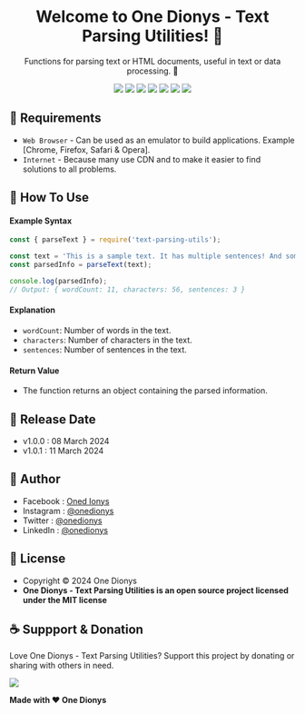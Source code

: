 <h1 align="center">Welcome to One Dionys - Text Parsing Utilities! 👋 </h1>

<p align="center">Functions for parsing text or HTML documents, useful in text or data processing. 💖 </p>

<p align="center">
<img src="https://img.shields.io/github/contributors/onedionys/onedionys-text-parsing-utilities?style=flat-square">
<img src="https://img.shields.io/github/issues/onedionys/onedionys-text-parsing-utilities?style=flat-square">
<img src="https://img.shields.io/github/stars/onedionys/onedionys-text-parsing-utilities?style=flat-square"> 
<img src="https://img.shields.io/github/forks/onedionys/onedionys-text-parsing-utilities?style=flat-square">
<img src="https://img.shields.io/github/last-commit/onedionys/onedionys-text-parsing-utilities.svg?style=flat-square">
<img src="https://img.shields.io/github/languages/code-size/onedionys/onedionys-text-parsing-utilities?style=flat-square">
<img src="https://img.shields.io/github/license/onedionys/onedionys-text-parsing-utilities?style=flat-square">
</p>

## 💾 Requirements

* `Web Browser` - Can be used as an emulator to build applications. Example [Chrome, Firefox, Safari & Opera].
* `Internet` - Because many use CDN and to make it easier to find solutions to all problems.

## 🎯 How To Use

#### Example Syntax

```javascript
const { parseText } = require('text-parsing-utils');

const text = 'This is a sample text. It has multiple sentences! And some words.';
const parsedInfo = parseText(text);

console.log(parsedInfo);
// Output: { wordCount: 11, characters: 56, sentences: 3 }
```

#### Explanation

* `wordCount`: Number of words in the text.
* `characters`: Number of characters in the text.
* `sentences`: Number of sentences in the text.

#### Return Value

* The function returns an object containing the parsed information.

## 📆 Release Date

* v1.0.0 : 08 March 2024
* v1.0.1 : 11 March 2024

## 🧑 Author

* Facebook : <a href="https://www.facebook.com/theonedionys"> Oned Ionys</a>
* Instagram : <a href="https://www.instagram.com/onedionys/"> @onedionys</a>
* Twitter : <a href="https://twitter.com/onedionys"> @onedionys</a>
* LinkedIn :  <a href="https://www.linkedin.com/in/onedionys/"> @onedionys</a>

## 📝 License

* Copyright © 2024 One Dionys
* **One Dionys - Text Parsing Utilities is an open source project licensed under the MIT license**

## ☕️ Suppport & Donation

Love One Dionys - Text Parsing Utilities? Support this project by donating or sharing with others in need.

<a href="https://www.buymeacoffee.com/onedionys"><img src="https://img.shields.io/badge/Buy_Me_A_Coffee-FFDD00?style=for-the-badge&logo=buy-me-a-coffee&logoColor=black"/> </a>

**Made with ❤️ One Dionys**
